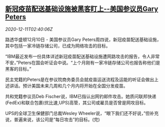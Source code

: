 <!--1607655277000-->
[新冠疫苗配送基础设施被黑客盯上--美国参议员Gary Peters](https://cn.reuters.com/article/us-senator-covid-vaccine-hacker-1211-idCNKBS28L091)
------

<div><i>2020-12-11T02:40:06Z</i></div><p>路透华盛顿12月10日 - 美国参议员Gary Peters周四说，新冠疫苗配送基础设施，其中包括一家冷链存储公司，已成为网络攻击的目标。</p><p>“IBM最近发布一份具体详述新冠疫苗配送基础设施遭网路攻击的报告，令人非常不安，”Peters在国会听证会中说。“上个月刚有一家冷链存储公司也报告称他们是黑客的目标。”</p><p>民主党籍的Peters是在参议院商务委员会就疫苗运送流程及运能的听证会做出上述讲话。预计美国未来几周和几个月内将开始在全国分发疫苗。</p><p>共和党籍参议员Deb Fischer说，IBM已指认出网钓邮件攻击。她质问联邦快递(FedEx)和联合包裹(优比速,UPS)高管，其公司或雇员是否曾是网攻目标。</p><p>UPS的全球卫生保健部门总裁Wesley Wheeler说，“眼下我们还不好说，”但补充说，普遍来说，该公司是“每日攻击”的目标。(完)</p>
